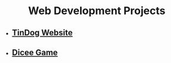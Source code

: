 <h1 align="center"> Web Development Projects</h1>

<ul>
  <li><h2><a target="_blank" href="https://raw.githack.com/jungheeyu/web-development/main/TinDog/index.html">TinDog Website</a></h2></li>
  <li><h2><a target="_blank" href="https://raw.githack.com/jungheeyu/web-development/main/Dicee/dicee.html">Dicee Game</a></h2></li>
</ul>
